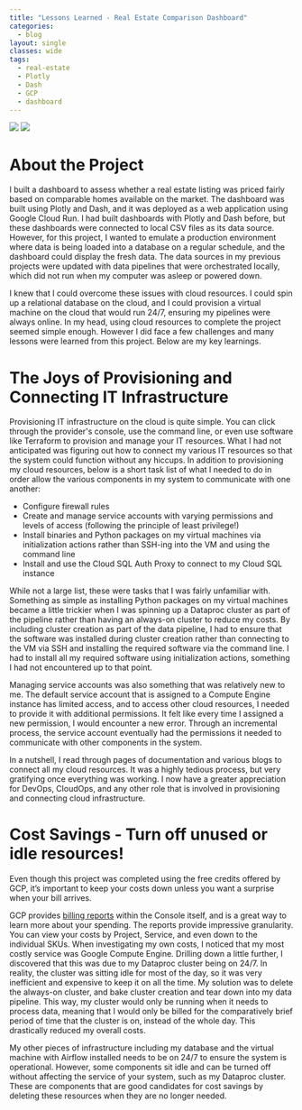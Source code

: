```yaml
---
title: "Lessons Learned - Real Estate Comparison Dashboard"
categories:
  - blog
layout: single
classes: wide
tags:
  - real-estate
  - Plotly
  - Dash
  - GCP
  - dashboard
---
```

[![](https://img.shields.io/badge/Blog-Read%20Article-blue?logo=blogger)](../blog/real-estate-dash/) [![](https://img.shields.io/badge/Google_Cloud_Run-Go_to_app-blue?logo=googlecloud)](https://dash-app-ctyqyt7wvq-uc.a.run.app/)

# About the Project
I built a dashboard to assess whether a real estate listing was priced fairly based on comparable homes available on the market. The dashboard was built using Plotly and Dash, and it was deployed as a web application using Google Cloud Run. I had built dashboards with Plotly and Dash before, but these dashboards were connected to local CSV files as its data source. However, for this project, I wanted to emulate a production environment where data is being loaded into a database on a regular schedule, and the dashboard could display the fresh data. The data sources in my previous projects were updated with data pipelines that were orchestrated locally, which did not run when my computer was asleep or powered down. 

I knew that I could overcome these issues with cloud resources. I could spin up a relational database on the cloud, and I could provision a virtual machine on the cloud that would run 24/7, ensuring my pipelines were always online. In my head, using cloud resources to complete the project seemed simple enough. However I did face a few challenges and many lessons were learned from this project. Below are my key learnings. 

# The Joys of Provisioning and Connecting IT Infrastructure
Provisioning IT infrastructure on the cloud is quite simple. You can click through the provider's console, use the command line, or even use software like Terraform to provision and manage your IT resources. What I had not anticipated was figuring out how to connect my various IT resources so that the system could function without any hiccups. In addition to provisioning my cloud resources, below is a short task list of what I needed to do in order allow the various components in my system to communicate with one another:
- Configure firewall rules
- Create and manage service accounts with varying permissions and levels of access (following the principle of least privilege!) 
- Install binaries and Python packages on my virtual machines via initialization actions rather than SSH-ing into the VM and using the command line
- Install and use the Cloud SQL Auth Proxy to connect to my Cloud SQL instance

While not a large list, these were tasks that I was fairly unfamiliar with. Something as simple as installing Python packages on my virtual machines became a little trickier when I was spinning up a Dataproc cluster as part of the pipeline rather than having an always-on cluster to reduce my costs. By including cluster creation as part of the data pipeline, I had to ensure that the software was installed during cluster creation rather than connecting to the VM via SSH and installing the required software via the command line. I had to install all my required software using initialization actions, something I had not encountered up to that point. 

Managing service accounts was also something that was relatively new to me. The default service account that is assigned to a Compute Engine instance has limited access, and to access other cloud resources, I needed to provide it with additional permissions. It felt like every time I assigned a new permission, I would encounter a new error. Through an incremental process, the service account eventually had the permissions it needed to communicate with other components in the system. 

In a nutshell, I read through pages of documentation and various blogs to connect all my cloud resources. It was a highly tedious process, but very gratifying once everything was working. I now have a greater appreciation for DevOps, CloudOps, and any other role that is involved in provisioning and connecting cloud infrastructure. 

# Cost Savings - Turn off unused or idle resources!
Even though this project was completed using the free credits offered by GCP, it’s important to keep your costs down unless you want a surprise when your bill arrives. 

GCP provides [billing reports](https://cloud.google.com/billing/docs/how-to/reports) within the Console itself, and is a great way to learn more about your spending. The reports provide impressive granularity. You can view your costs by Project, Service, and even down to the individual SKUs. When investigating my own costs, I noticed that my most costly service was Google Compute Engine. Drilling down a little further, I discovered that this was due to my Dataproc cluster being on 24/7. In reality, the cluster was sitting idle for most of the day, so it was very inefficient and expensive to keep it on all the time. My solution was to delete the always-on cluster, and bake cluster creation and tear down into my data pipeline. This way, my cluster would only be running when it needs to process data, meaning that I would only be billed for the comparatively brief period of time that the cluster is on, instead of the whole day. This drastically reduced my overall costs. 

My other pieces of infrastructure including my database and the virtual machine with Airflow installed needs to be on 24/7 to ensure the system is operational. However, some components sit idle and can be turned off without affecting the service of your system, such as my Dataproc cluster. These are components that are good candidates for cost savings by deleting these resources when they are no longer needed. 


